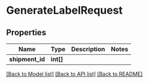 # GenerateLabelRequest

## Properties
Name | Type | Description | Notes
------------ | ------------- | ------------- | -------------
**shipment_id** | **int[]** |  | 

[[Back to Model list]](../README.md#documentation-for-models) [[Back to API list]](../README.md#documentation-for-api-endpoints) [[Back to README]](../README.md)



